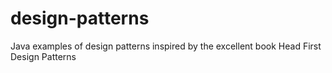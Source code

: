 design-patterns
===============

Java examples of design patterns inspired by the excellent book Head First Design Patterns